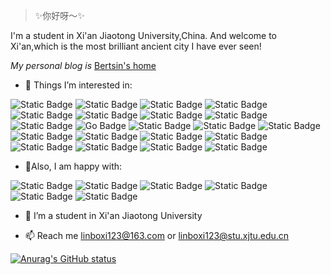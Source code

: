 > ✨你好呀～✨

I'm a student in Xi'an Jiaotong University,China. And welcome to Xi'an,which is the most brilliant ancient city I have ever seen!

*My personal blog is* [Bertsin's home](https://user-xixiboliya.github.io)

- 👀 Things I’m interested in:

 ![Static Badge](https://img.shields.io/badge/Ubuntu-E95420?style=for-the-badge&logo=Ubuntu&logoColor=FFFFFF) ![Static Badge](https://img.shields.io/badge/Linux-FCC624?style=for-the-badge&logo=Linux&logoColor=000000) ![Static Badge](https://img.shields.io/badge/windows-%23149EF2?style=for-the-badge&logo=microsoft) ![Static Badge](https://img.shields.io/badge/pytorch-%23EE4C2C?style=for-the-badge&logo=pytorch&logoColor=white) ![Static Badge](https://img.shields.io/badge/robocon-%236CB86A?style=for-the-badge&logo=irobot&logoColor=white) ![Static Badge](https://img.shields.io/badge/obsidian-%237C3AED?style=for-the-badge&logo=obsidian)  ![Static Badge](https://img.shields.io/badge/Docker-2496ED?style=for-the-badge&logo=docker&logoColor=FFFFFF) ![Static Badge](https://img.shields.io/badge/Ros-22314E?style=for-the-badge&logo=Ros&logoColor=FFFFFF) ![Static Badge](https://img.shields.io/badge/c%2B%2B-%2300599C?style=for-the-badge&logo=cplusplus&logoColor=white)
 ![Go Badge](https://img.shields.io/badge/Go-00ADD8?style=for-the-badge&logo=go&logoColor=FFFFFF) ![Static Badge](https://img.shields.io/badge/duckdb-%23FFF000?style=for-the-badge&logo=duckdb&logoColor=violet&color=fedcba) ![Static Badge](https://img.shields.io/badge/ROS2-%2322314E?style=for-the-badge&logo=ros) ![Static Badge](https://img.shields.io/badge/SQL-%234479A1?style=for-the-badge&logo=sqlite) ![Static Badge](https://img.shields.io/badge/hugo-%23FF4088?style=for-the-badge&logo=hugo&logoColor=white) ![Static Badge](https://img.shields.io/badge/markdown-%23000000?style=for-the-badge&logo=markdown&logoColor=white)  ![Static Badge](https://img.shields.io/badge/Vim-%23019733?style=for-the-badge&logo=Vim&logoColor=white) ![Static Badge](https://img.shields.io/badge/neovim-%2357A143?style=for-the-badge&logo=neovim&logoColor=white) ![Static Badge](https://img.shields.io/badge/tmux-%231BB91F?style=for-the-badge&logo=tmux&logoColor=white) ![Static Badge](https://img.shields.io/badge/Git-%23F05032?style=for-the-badge&logo=git&logoColor=white) ![Static Badge](https://img.shields.io/badge/cmake-%23064F8C?style=for-the-badge&logo=cmake&logoColor=white) ![Static Badge](https://img.shields.io/badge/roboflow-%236706CE?style=for-the-badge&logo=roboflow&logoColor=white)

- 🌼Also, I am happy with:
  
 ![Static Badge](https://img.shields.io/badge/mcdonalds-%23FBC817?style=for-the-badge&logo=mcdonalds&logoColor=white)  ![Static Badge](https://img.shields.io/badge/mihoyo-%234EA4DD?style=for-the-badge&logo=mihoyo&logoColor=white) ![Static Badge](https://img.shields.io/badge/KFC-%23F40027?style=for-the-badge&logo=kfc&logoColor=white) ![Static Badge](https://img.shields.io/badge/%20%E7%BD%91%E6%98%93%E4%BA%91%E9%9F%B3%E4%B9%90-%23D43C33?style=for-the-badge&logo=neteasecloudmusic&logoColor=white) ![Static Badge](https://img.shields.io/badge/bilibili-%2300A1D6?style=for-the-badge&logo=bilibili&logoColor=white) ![Static Badge](https://img.shields.io/badge/steam-%230000BA?style=for-the-badge&logo=steam&logoColor=white)


- 💞️ I’m a student in Xi'an Jiaotong University

- 📫 Reach me linboxi123@163.com or linboxi123@stu.xjtu.edu.cn

[![Anurag's GitHub status](https://github-readme-stats.vercel.app/api?username=user-xixiboliya)](https://github.com/anuraghazra/github-readme-stats)
<!---
user-xixiboliya/user-xixiboliya is a ✨ special ✨ repository because its `README.md` (this file) appears on your GitHub profile.
You can click the Preview link to take a look at your changes.
--->
